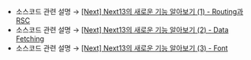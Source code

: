 * 소스코드 관련 설명 → <a href='https://jforj.tistory.com/336'>[Next] Next13의 새로운 기능 알아보기 (1) - Routing과 RSC</a>
* 소스코드 관련 설명 → <a href='https://jforj.tistory.com/337'>[Next] Next13의 새로운 기능 알아보기 (2) - Data Fetching</a>
* 소스코드 관련 설명 → <a href='https://jforj.tistory.com/338'>[Next] Next13의 새로운 기능 알아보기 (3) - Font</a>